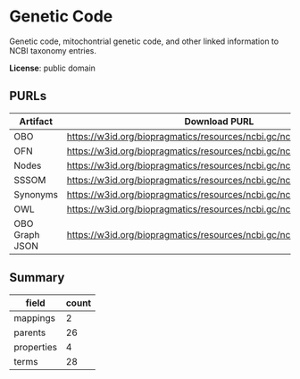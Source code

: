 # Genetic Code

Genetic code, mitochontrial genetic code, and other linked information to NCBI taxonomy entries.

**License**: public domain

## PURLs

| Artifact       | Download PURL                                                         | Latest Versioned Download PURL                                            |
|----------------|-----------------------------------------------------------------------|---------------------------------------------------------------------------|
| OBO            | https://w3id.org/biopragmatics/resources/ncbi.gc/ncbi.gc.obo          | https://w3id.org/biopragmatics/resources/ncbi.gc/4.6/ncbi.gc.obo          |
| OFN            | https://w3id.org/biopragmatics/resources/ncbi.gc/ncbi.gc.ofn          | https://w3id.org/biopragmatics/resources/ncbi.gc/4.6/ncbi.gc.ofn          |
| Nodes          | https://w3id.org/biopragmatics/resources/ncbi.gc/ncbi.gc.tsv          | https://w3id.org/biopragmatics/resources/ncbi.gc/4.6/ncbi.gc.tsv          |
| SSSOM          | https://w3id.org/biopragmatics/resources/ncbi.gc/ncbi.gc.sssom.tsv    | https://w3id.org/biopragmatics/resources/ncbi.gc/4.6/ncbi.gc.sssom.tsv    |
| Synonyms       | https://w3id.org/biopragmatics/resources/ncbi.gc/ncbi.gc.synonyms.tsv | https://w3id.org/biopragmatics/resources/ncbi.gc/4.6/ncbi.gc.synonyms.tsv |
| OWL            | https://w3id.org/biopragmatics/resources/ncbi.gc/ncbi.gc.owl          | https://w3id.org/biopragmatics/resources/ncbi.gc/4.6/ncbi.gc.owl          |
| OBO Graph JSON | https://w3id.org/biopragmatics/resources/ncbi.gc/ncbi.gc.json         | https://w3id.org/biopragmatics/resources/ncbi.gc/4.6/ncbi.gc.json         |

## Summary

| field      |   count |
|------------|---------|
| mappings   |       2 |
| parents    |      26 |
| properties |       4 |
| terms      |      28 |
